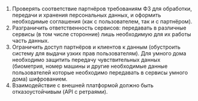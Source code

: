 1. Проверять соответствие партнёров требованиям ФЗ для обработки, передачи и хранения персональных данных, и оформить необходимые соглашения (как с пользователем, так и с партнёром).
2. Разграничить ответственность сервисов: передавать  в различные сервисы (в том числе сторонние) лишь необходимую для их работы часть данных.
3. Ограничить доступ партнёров и клиентов к данным (обустроить систему для выдачи узких прав пользователям).
Для умного дома необходимо защитить передачу чувствительных данных (биометрия, номер машины и другие необходимые данные пользователей которые необходимо передавать в сервисы умного дома) шифрованием.
4. Взаимодействие с внешней платформой должно быть отказоустойчивым (API с ретраями).
